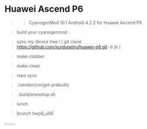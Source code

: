 Huawei Ascend P6
=========


>> CyanogenMod 10.1 Android 4.2.2 for Huawei Ascend P6

> build your cyanogenmod :

> sync my device tree ! ( git clone https://github.com/surdupetru/huawei-p6.git -b jb )

> make clobber

> make clean

> repo sync 

> ./vendor/cm/get-prebuilts

> . build/envsetup.sh

> lunch 

> brunch hwp6_u06

........